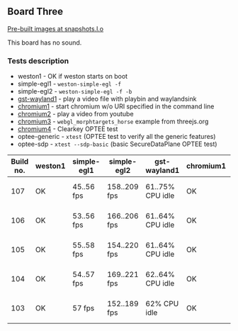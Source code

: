 ## Board Three
[Pre-built images at snapshots.l.o](http://snapshots.linaro.org/openembedded/pre-built/lhg/morty/hikey/rpb-wayland/latest/)

This board has no sound.

### Tests description
* weston1 - OK if weston starts on boot
* simple-egl1 - `weston-simple-egl -f`
* simple-egl2 - `weston-simple-egl -f -b`
* [gst-wayland1](gst-wayland1.md) - play a video file with playbin and waylandsink
* [chromium1](chromium1.md) - start chromium w/o URI specified in the command line
* [chromium2](chromium2.md) - play a video from youtube
* [chromium3](chromium3.md) - `webgl_morphtargets_horse` example from threejs.org
* [chromium4](chromium4.md) - Clearkey OPTEE test
* optee-generic - `xtest` (OPTEE test to verify all the generic features)
* optee-sdp - `xtest --sdp-basic` (basic SecureDataPlane OPTEE test)

| Build no. | weston1 | simple-egl1 | simple-egl2 | gst-wayland1 | chromium1 | chromium2 | chromium3 | chromium4 | optee-generic | optee-sdp |
| --- | --- | --- | --- | --- | --- | --- | --- | --- | --- | --- |
| 107 | OK | 45..56 fps | 158..209 fps | 61..75% CPU idle | OK | 61..73% CPU idle | 49..56 fps, 78..82% CPU idle | OK | OK | OK |
| 106 | OK | 53..56 fps | 166..206 fps | 61..64% CPU idle | OK | 63..72% CPU idle | 50..57 fps, 73..81% CPU idle | OK | OK | OK |
| 105 | OK | 55..58 fps | 154..220 fps | 61..64% CPU idle | OK | 58..75% CPU idle | 49..56 fps, 80..81% CPU idle | OK | OK | OK |
| 104 | OK | 54..57 fps | 169..221 fps | 62..64% CPU idle | OK | 59..74% CPU idle | 49..57 fps, 80..81% CPU idle | OK | OK | OK |
| 103 | OK | 57 fps | 152..189 fps | 62% CPU idle | OK | 65..75% CPU idle | 53..57 fps, 81% CPU idle | OK | | |
